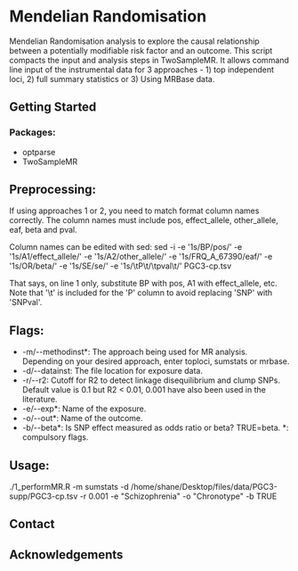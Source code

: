 # Mendelian Randomisation
Mendelian Randomisation analysis to explore the causal relationship between a potentially modifiable risk factor and an outcome. This script compacts the input and analysis steps in TwoSampleMR. It allows command line input of the instrumental data for 3 approaches - 1) top independent loci, 2) full summary statistics or 3) Using MRBase data. 

<!-- GETTING STARTED -->
## Getting Started
### Packages:
- optparse
- TwoSampleMR

## Preprocessing:
If using approaches 1 or 2, you need to match format column names correctly. The column names must include pos, effect_allele, other_allele, eaf, beta and pval.

Column names can be edited with sed:
sed -i -e '1s/BP/pos/' -e '1s/A1/effect_allele/' -e '1s/A2/other_allele/' -e '1s/FRQ_A_67390/eaf/' -e '1s/OR/beta/' -e '1s/SE/se/' -e '1s/\tP\t/\tpval\t/' PGC3-cp.tsv

That says, on line 1 only, substitute BP with pos, A1 with effect_allele, etc. Note that '\t' is included for the 'P' column to avoid replacing 'SNP' with 'SNPval'. 

<!-- USAGE EXAMPLES -->
## Flags:
- -m/--methodinst\*:  The approach being used for MR analysis. Depending on your desired approach, enter toploci, sumstats or mrbase.  
- -d/--datainst: The file location for exposure data.
- -r/--r2: Cutoff for R2 to detect linkage disequilibrium and clump SNPs. Default value is 0.1 but R2 < 0.01, 0.001 have also been used in the literature.
- -e/--exp\*: Name of the exposure.
- -o/--out\*: Name of the outcome.
- -b/--beta\*: Is SNP effect measured as odds ratio or beta? TRUE=beta.
\*: compulsory flags.


## Usage:
./1_performMR.R -m sumstats -d /home/shane/Desktop/files/data/PGC3-supp/PGC3-cp.tsv -r 0.001 -e "Schizophrenia" -o "Chronotype" -b TRUE


<!-- CONTACT -->
## Contact

<!-- ACKNOWLEDGEMENTS -->
## Acknowledgements


